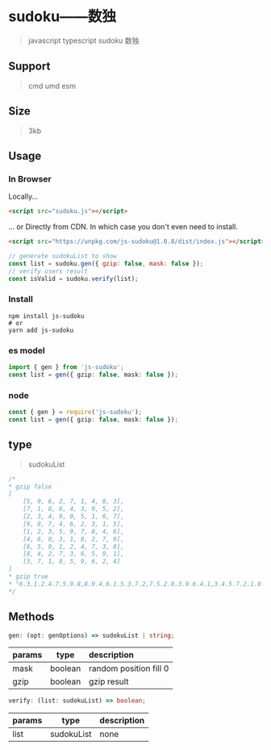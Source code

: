 # sudoku——数独
>javascript typescript sudoku 数独

## Support
> cmd umd esm

## Size
> 3kb

## Usage

### In Browser
Locally…
```html
<script src="sudoku.js"></script>
```
… or Directly from CDN. In which case you don't even need to install.
```html
<script src="https://unpkg.com/js-sudoku@1.0.8/dist/index.js"></script>
```
```javascript
// generate sudokuList to show
const list = sudoku.gen({ gzip: false, mask: false });
// verify users result
const isValid = sudoku.verify(list);
```
### Install
```shell
npm install js-sudoku
# or
yarn add js-sudoku
```
### es model

```ts
import { gen } from 'js-sudoku';
const list = gen({ gzip: false, mask: false });
```

### node
```typescript
const { gen } = require('js-sudoku');
const list = gen({ gzip: false, mask: false });
```

## type
> sudokuList
```javascript
/* 
* gzip false
[
    [5, 9, 6, 2, 7, 1, 4, 8, 3],
    [7, 1, 8, 6, 4, 3, 9, 5, 2],
    [2, 3, 4, 9, 0, 5, 1, 6, 7],
    [9, 8, 7, 4, 6, 2, 3, 1, 5],
    [1, 2, 3, 5, 9, 7, 8, 4, 6],
    [4, 6, 0, 3, 1, 8, 2, 7, 9],
    [6, 5, 9, 1, 2, 4, 7, 3, 8],
    [8, 4, 2, 7, 3, 6, 5, 9, 1],
    [3, 7, 1, 8, 5, 9, 6, 2, 4]
]
* gzip true
* "6.3.1.2.4.7.5.9.8,8.9.4.6.1.5.3.7.2,7.5.2.8.3.9.6.4.1,3.4.5.7.2.1.8.6.9,1.7.6.9.5.8.4.2.3,9.2.8.3.6.4.7.1.5,2.6.7.5.9.3.1.8.4,5.1.9.4.8.6.2.3.7,4.8.3.1.7.2.9.5.6"
*/
```

## Methods

```typescript
gen: (opt: genOptions) => sudokuList | string;
```

| params  | type | description |
| :--- | :---: | :--- |
| mask | boolean | random position fill 0 |
| gzip | boolean | gzip result |

```typescript
verify: (list: sudokuList) => boolean;
```

| params  | type | description |
| :--- | :---: | :--- |
| list | sudokuList | none |
